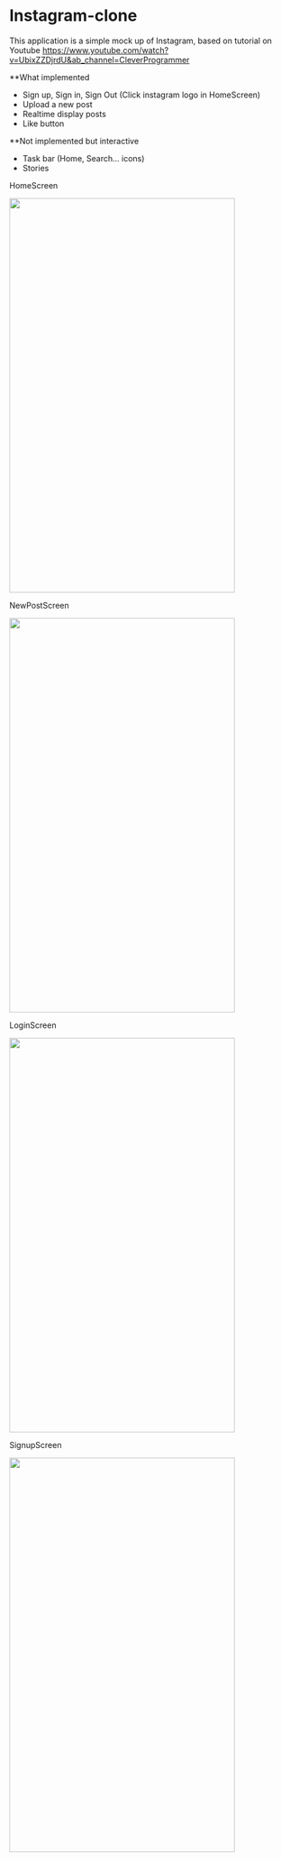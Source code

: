 # Instagram-clone

This application is a simple mock up of Instagram, based on tutorial on Youtube https://www.youtube.com/watch?v=UbixZZDjrdU&ab_channel=CleverProgrammer

**What implemented
- Sign up, Sign in, Sign Out (Click instagram logo in HomeScreen)
- Upload a new post
- Realtime display posts
- Like button

**Not implemented but interactive
- Task bar (Home, Search... icons)
- Stories 

HomeScreen

<img width=400 height=700 src='https://user-images.githubusercontent.com/71434298/160276603-fb649b47-3b87-493b-a52c-2123edf66035.png'/>

NewPostScreen

<img width=400 height=700 src='https://user-images.githubusercontent.com/71434298/160276611-5aeea29d-e2ab-48af-b0b9-1bea20c083cc.png'/>

LoginScreen

<img width=400 height=700 src='https://user-images.githubusercontent.com/71434298/160276612-0992b04a-0110-4d27-aa06-c78a8fb8aefa.png'/>

SignupScreen

<img width=400 height=700 src='https://user-images.githubusercontent.com/71434298/160276614-b94bb172-8383-48b1-a148-556f589e7690.pngg'/>
